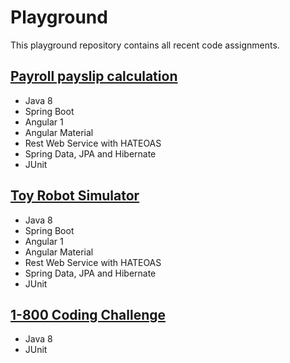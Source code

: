 # Playground

This playground repository contains all recent code assignments.


## [Payroll payslip calculation](https://github.com/justiniantaylor/playground/tree/master/payroll)
* Java 8
* Spring Boot
* Angular 1
* Angular Material
* Rest Web Service with HATEOAS
* Spring Data, JPA and Hibernate
* JUnit

## [Toy Robot Simulator](https://github.com/justiniantaylor/playground/tree/master/robot)
* Java 8
* Spring Boot
* Angular 1
* Angular Material
* Rest Web Service with HATEOAS
* Spring Data, JPA and Hibernate
* JUnit

## [1-800 Coding Challenge](https://github.com/justiniantaylor/playground/tree/master/phoneword)
* Java 8
* JUnit